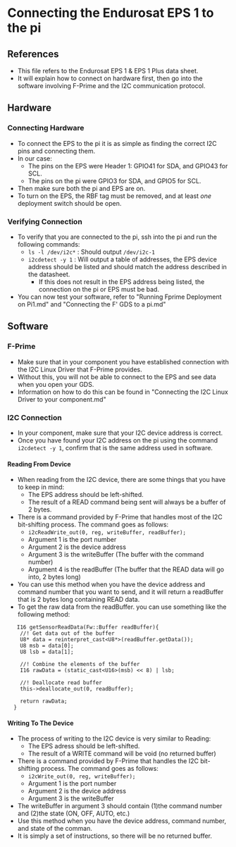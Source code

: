 # Connecting the Endurosat EPS 1 to the pi
## References
*  This file refers to the Endurosat EPS 1 & EPS 1 Plus data sheet.
*  It will explain how to connect on hardware first, then go into the software involving F-Prime and the I2C communication protocol.
## Hardware
### Connecting Hardware
*   To connect the EPS to the pi it is as simple as finding the correct I2C pins and connecting them.
*   In our case:
     * The pins on the EPS were Header 1: GPIO41 for SDA, and GPIO43 for SCL.
     * The pins on the pi were GPIO3 for SDA, and GPIO5 for SCL.
* Then make sure both the pi and EPS are on.
* To turn on the EPS, the RBF tag must be removed, and at least *one* deployment switch should be open.
### Verifying Connection
*   To verify that you are connected to the pi, ssh into the pi and run the following commands:
     *   `ls -l /dev/i2c*` : Should output `/dev/i2c-1`
     *   `i2cdetect -y 1` : Will output a table of addresses, the EPS device address should be listed and should match the address described in the datasheet.
          *   If this does not result in the EPS address being listed, the connection on the pi or EPS must be bad.
*   You can now test your software, refer to "Running Fprime Deployment on Pi1.md" and "Connecting the F' GDS to a pi.md"
## Software
### F-Prime
*  Make sure that in your component you have established connection with the I2C Linux Driver that F-Prime provides.
*  Without this, you will not be able to connect to the EPS and see data when you open your GDS.
*  Information on how to do this can be found in "Connecting the I2C Linux Driver to your component.md"
### I2C Connection
*  In your component, make sure that your I2C device address is correct.
*  Once you have found your I2C address on the pi using the command `i2cdetect -y 1`, confirm that is the same address used in software.
#### Reading From Device
*  When reading from the I2C device, there are some things that you have to keep in mind:
    *  The EPS address should be left-shifted. 
    *  The result of a READ command being sent will always be a buffer of 2 bytes.
*  There is a command provided by F-Prime that handles most of the I2C bit-shifting process. The command goes as follows:
    *  `i2cReadWrite_out(0, reg, writeBuffer, readBuffer);`
    *  Argument 1 is the port number
    *  Argument 2 is the device address
    *  Argument 3 is the writeBuffer (The buffer with the command number)
    *  Argument 4 is the readBuffer (The buffer that the READ data will go into, 2 bytes long)
*  You can use this method when you have the device address and command number that you want to send, and it will return a readBuffer that is 2 bytes long containing READ data.
*  To get the raw data from the readBuffer. you can use something like the following method:
```
   I16 getSensorReadData(Fw::Buffer readBuffer){
    //! Get data out of the buffer
    U8* data = reinterpret_cast<U8*>(readBuffer.getData());
    U8 msb = data[0];
    U8 lsb = data[1];

    //! Combine the elements of the buffer
    I16 rawData = (static_cast<U16>(msb) << 8) | lsb;
    
    //! Deallocate read buffer
    this->deallocate_out(0, readBuffer);

    return rawData;
  }
```
#### Writing To The Device
*  The process of writing to the I2C device is very similar to Reading:
    *  The EPS adress should be left-shifted.
    *  The result of a WRITE command will be void (no returned buffer)
*  There is a command provided by F-Prime that handles the I2C bit-shifting process. The command goes as follows:
    *  `i2cWrite_out(0, reg, writeBuffer);`
    *  Argument 1 is the port number
    *  Argument 2 is the device address
    *  Argument 3 is the writeBuffer
*  The writeBuffer in argument 3 should contain (1)the command number and (2)the state (ON, OFF, AUTO, etc.)
*  Use this method when you have the device address, command number, and state of the comman.
*  It is simply a set of instructions, so there will be no returned buffer.

